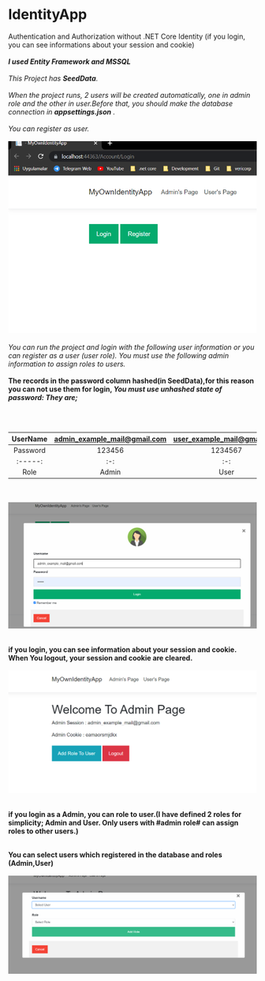 
# IdentityApp
Authentication and Authorization without .NET Core Identity (if you login, you can see informations about your session  and cookie)
<br/>
<br/>
***I used Entity Framework and MSSQL***
<br/>
<br/>
*This Project has **SeedData**.*
<br/>
<br/>
*When the project runs, 2 users will be created automatically, one in admin role and the other in user.Before that, you should make the database connection in **appsettings.json** .*
<br/>
<br/>
*You can register as user.*
<br/>
<br/>
<img src="ReadMeImages/1.PNG">
<br/>
<br/>
*You can run the project and login with the following user information or you can register as a user (user role). You must use the following admin information to assign roles to users.*
<br/>
<br/>
**The records in the password column hashed(in SeedData),for this reason you can not use them for login, ***You must use unhashed  state of password: They are;*****

<br/>
<br/>


| UserName | admin_example_mail@gmail.com  | user_example_mail@gmail.com  |
| :-----: | :-: | :-: |
| Password |123456 | 1234567 |
| :-----: | :-: | :-: |
| Role |Admin | User |

<br/>
<br/>
<img src="ReadMeImages/2.PNG">
<br/>
<br/>

**if you login, you can see information about your session  and cookie. When You logout, your session and cookie are cleared.**
<br/>
<br/>
<img src="ReadMeImages/3.PNG">
<br/>
<br/>

**if you login as a Admin, you can role to user.(I have defined 2 roles for simplicity; Admin and User. Only users with #admin role# can assign roles to other users.)**
<br/>
<br/>

**You can select users which registered in the database and roles (Admin,User)**
<br/>
<br/>
<img src="ReadMeImages/4.PNG">
